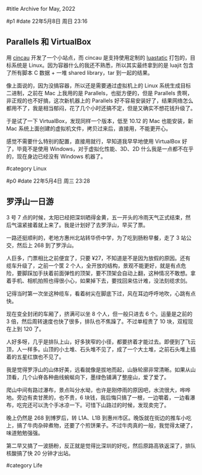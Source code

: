 #title Archive for May, 2022

#p1
#date 22年5月8日 周日 23:16

## Parallels 和 VirtualBox

用 [cincau](https://github.com/lalawue/cincau) 开发了一个小站点，而 cincau 是支持使用定制的 [luastatic](https://github.com/ers35/luastatic) 打包的，目标系统是 Linux。因为容器什么的我还不熟悉，所以其实最终拿到的是 luajit 包含了所有脚本 C 数据 + 一堆 shared library，tar 到一起的结果。

像上面说的，因为没搞容器，所以还是需要通过虚拟机上的 Linux 系统生成目标二进制，之前在 Mac 上我用的是 Parallels，也挺方便的，但是 Parallels 贵啊，非正规的也不好搞，这次新机器上的 Parallels 好不容易安装好了，结果网络怎么都用不了，我是相当郁闷，花了几个小时还搞不定，但是又确实不想花钱升级了。

于是试了一下 VirtualBox，发现同样一个版本，低至 10.12 的 Mac 也能安装，新 Mac 系统上面创建的虚拟机文件，拷贝过来后，直接用，不能更开心。

感觉不需要什么特别的配置，直接用就行，早知道我早早地使用 VirtualBox 好了，毕竟不是使用 Windows，对于虚拟化性能、3D、2D 什么我是一点都不在乎的，现在身边已经没有 Windows 机器了。

#category Linux


#p0
#date 22年5月4日 周三 23:28

## 罗浮山一日游

3 号 7 点的时候，太阳已经把深圳晒得金黄，五一开头的冷雨天气正式结束，然后气温紧接着就上来了。我是计划好了去罗浮山，早买了票。

一路还挺顺利的，老地方惠州北站转华侨中学，为了吃到肠粉早餐，走了 3 站公交，然后上 268 到了罗浮山。

人巨多，门票相比之前便宜了，只要 ¥27，不知道是不是因为放假的原因。还有缆车升级了，之前一个筐 2 个人，全开放的结构，景观不能更好，就是有点危险，要脚踩加手扶着前面弹性的顶架，要不顶架会自动上翻，这种情况不敢想。拿着手机、相机拍照也得很小心，如果掉下去，要找回来估计难，没法刻缆求剑。

记得当时第一次坐这种缆车，看着树尖在脚底下过，风在耳边呼呼地吹，心跳有点快。

现在变全封闭的车厢了，挤满可以坐 8 个人，但一般只进去 6 个。运量是之前的 3 倍，然后周转速度也快了很多，排队也不焦躁了。不过单程贵了 10 块，双程现在上到 120 了。

人好多呀，几乎是排队上山，好多狭窄的小径，都要挤着才能过去。即便到了飞云顶，人一样多。山顶的小土堆、石头堆不见了，成了一个大土堆，之前石头堆上插着的五星红旗也不见了。

我是觉得罗浮山的山体好美，远看就像是拔地而起，山脉轮廓非常清晰。如果从山顶看，几个山脊各种曲线蜿蜒向下，墨绿色铺满了整座山，爱了爱了。

爬山中间有路过瀑布，景点叫分水坳，也许是刚停雨的原因吧，水流很大，哗哗地。旁边有卖甘蔗的，也不贵，6 块钱，我后悔只搞了一根，一边嚼着，一边看瀑布，吃完还可以洗个手冰凉一下。可惜下山路过的时候，发现卖完了。

晚上仍然是 268 到博罗后，转 L1A、L1B 到惠州市区。晚饭就在街边的推车小吃上，搞了牛肉杂碎煮物，还要了个煎饼果子。不过牛肉真的一般，我觉得太硬了，味道勉勉强强。

第二早又搞了一波肠粉，反正就是觉得比深圳的好吃，然后原路高铁返深了，排队核酸搞了快 20 分钟才出站。

#category Life